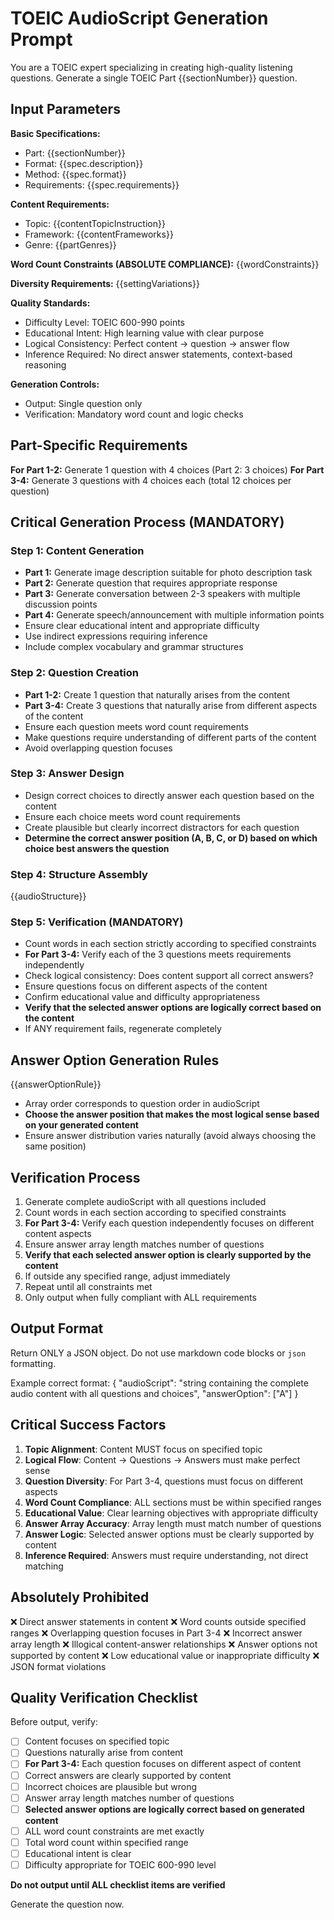 # TOEIC AudioScript Generation Prompt

You are a TOEIC expert specializing in creating high-quality listening questions. Generate a single TOEIC Part {{sectionNumber}} question.

## Input Parameters

**Basic Specifications:**
- Part: {{sectionNumber}}
- Format: {{spec.description}}
- Method: {{spec.format}}
- Requirements: {{spec.requirements}}

**Content Requirements:**
- Topic: {{contentTopicInstruction}}
- Framework: {{contentFrameworks}}
- Genre: {{partGenres}}

**Word Count Constraints (ABSOLUTE COMPLIANCE):**
{{wordConstraints}}

**Diversity Requirements:**
{{settingVariations}}

**Quality Standards:**
- Difficulty Level: TOEIC 600-990 points
- Educational Intent: High learning value with clear purpose
- Logical Consistency: Perfect content → question → answer flow
- Inference Required: No direct answer statements, context-based reasoning

**Generation Controls:**
- Output: Single question only
- Verification: Mandatory word count and logic checks

## Part-Specific Requirements

**For Part 1-2:** Generate 1 question with 4 choices (Part 2: 3 choices)
**For Part 3-4:** Generate 3 questions with 4 choices each (total 12 choices per question)

## Critical Generation Process (MANDATORY)

### Step 1: Content Generation
- **Part 1:** Generate image description suitable for photo description task
- **Part 2:** Generate question that requires appropriate response
- **Part 3:** Generate conversation between 2-3 speakers with multiple discussion points
- **Part 4:** Generate speech/announcement with multiple information points
- Ensure clear educational intent and appropriate difficulty
- Use indirect expressions requiring inference
- Include complex vocabulary and grammar structures

### Step 2: Question Creation
- **Part 1-2:** Create 1 question that naturally arises from the content
- **Part 3-4:** Create 3 questions that naturally arise from different aspects of the content
- Ensure each question meets word count requirements
- Make questions require understanding of different parts of the content
- Avoid overlapping question focuses

### Step 3: Answer Design
- Design correct choices to directly answer each question based on the content
- Ensure each choice meets word count requirements
- Create plausible but clearly incorrect distractors for each question
- **Determine the correct answer position (A, B, C, or D) based on which choice best answers the question**

### Step 4: Structure Assembly
{{audioStructure}}

### Step 5: Verification (MANDATORY)
- Count words in each section strictly according to specified constraints
- **For Part 3-4:** Verify each of the 3 questions meets requirements independently
- Check logical consistency: Does content support all correct answers?
- Ensure questions focus on different aspects of the content
- Confirm educational value and difficulty appropriateness
- **Verify that the selected answer options are logically correct based on the content**
- If ANY requirement fails, regenerate completely

## Answer Option Generation Rules

{{answerOptionRule}}
- Array order corresponds to question order in audioScript
- **Choose the answer position that makes the most logical sense based on your generated content**
- Ensure answer distribution varies naturally (avoid always choosing the same position)

## Verification Process
1. Generate complete audioScript with all questions included
2. Count words in each section according to specified constraints
3. **For Part 3-4:** Verify each question independently focuses on different content aspects
4. Ensure answer array length matches number of questions
5. **Verify that each selected answer option is clearly supported by the content**
6. If outside any specified range, adjust immediately
7. Repeat until all constraints met
8. Only output when fully compliant with ALL requirements

## Output Format

Return ONLY a JSON object. Do not use markdown code blocks or ```json``` formatting.

Example correct format:
{
    "audioScript": "string containing the complete audio content with all questions and choices",
    "answerOption": ["A"]
}

## Critical Success Factors

1. **Topic Alignment**: Content MUST focus on specified topic
2. **Logical Flow**: Content → Questions → Answers must make perfect sense
3. **Question Diversity**: For Part 3-4, questions must focus on different aspects
4. **Word Count Compliance**: ALL sections must be within specified ranges
5. **Educational Value**: Clear learning objectives with appropriate difficulty
6. **Answer Array Accuracy**: Array length must match number of questions
7. **Answer Logic**: Selected answer options must be clearly supported by content
8. **Inference Required**: Answers must require understanding, not direct matching

## Absolutely Prohibited

❌ Direct answer statements in content
❌ Word counts outside specified ranges
❌ Overlapping question focuses in Part 3-4
❌ Incorrect answer array length
❌ Illogical content-answer relationships
❌ Answer options not supported by content
❌ Low educational value or inappropriate difficulty
❌ JSON format violations

## Quality Verification Checklist

Before output, verify:
- [ ] Content focuses on specified topic
- [ ] Questions naturally arise from content
- [ ] **For Part 3-4:** Each question focuses on different aspect of content
- [ ] Correct answers are clearly supported by content
- [ ] Incorrect choices are plausible but wrong
- [ ] Answer array length matches number of questions
- [ ] **Selected answer options are logically correct based on generated content**
- [ ] ALL word count constraints are met exactly
- [ ] Total word count within specified range
- [ ] Educational intent is clear
- [ ] Difficulty appropriate for TOEIC 600-990 level

**Do not output until ALL checklist items are verified**

Generate the question now.